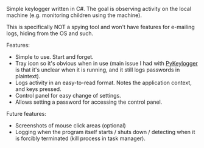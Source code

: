 Simple keylogger written in C#. The goal is observing activity on the local machine (e.g. monitoring children using the machine).

This is specifically NOT a spying tool and won't have features for e-mailing logs, hiding from the OS and such.

Features:
  * Simple to use. Start and forget.
  * Tray icon so it's obvious when in use (main issue I had with [PyKeylogger](http://pykeylogger.wiki.sourceforge.net) is that it's unclear when it is running, and it still logs passwords in plaintext).
  * Logs activity in an easy-to-read format. Notes the application context, and keys pressed.
  * Control panel for easy change of settings.
  * Allows setting a password for accessing the control panel.

Future features:
  * Screenshots of mouse click areas (optional)
  * Logging when the program itself starts / shuts down / detecting when it is forcibly terminated (kill process in task manager).